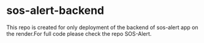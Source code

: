 # sos-alert-backend
This repo is created for only deployment of the backend of sos-alert app on the render.For full code please check the repo SOS-Alert.
